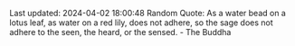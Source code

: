 Last updated: 2024-04-02 18:00:48
Random Quote: As a water bead on a lotus leaf, as water on a red lily, does not adhere, so the sage does not adhere to the seen, the heard, or the sensed. - The Buddha